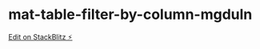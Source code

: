 # mat-table-filter-by-column-mgduln

[Edit on StackBlitz ⚡️](https://stackblitz.com/edit/mat-table-filter-by-column-mgduln)